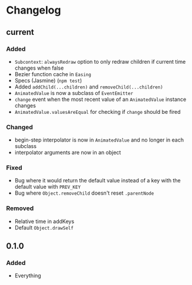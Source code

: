 # Changelog
## current
### Added
- `Subcontext`: `alwaysRedraw` option to only redraw children if current time changes when false
- Bezier function cache in `Easing`
- Specs (Jasmine) (`npm test`)
- Added `addChild(...children)` and `removeChild(...children)`
- `AnimatedValue` is now a subclass of `EventEmitter`
- `change` event when the most recent value of an `AnimatedValue` instance changes
- `AnimatedValue.valuesAreEqual` for checking if `change` should be fired

### Changed
- begin-step interpolator is now in `AnimatedValue` and no longer in each subclass
- interpolator arguments are now in an object

### Fixed
- Bug where it would return the default value instead of a key with the default value with `PREV_KEY`
- Bug where `Object.removeChild` doesn't reset `.parentNode`

### Removed
- Relative time in addKeys
- Default `Object.drawSelf`

## 0.1.0
### Added
- Everything
